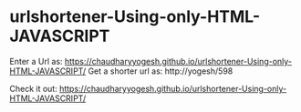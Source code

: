 # urlshortener-Using-only-HTML-JAVASCRIPT

Enter a Url as: https://chaudharyyogesh.github.io/urlshortener-Using-only-HTML-JAVASCRIPT/
Get a shorter url as: http://yogesh/598

Check it out:
https://chaudharyyogesh.github.io/urlshortener-Using-only-HTML-JAVASCRIPT/
